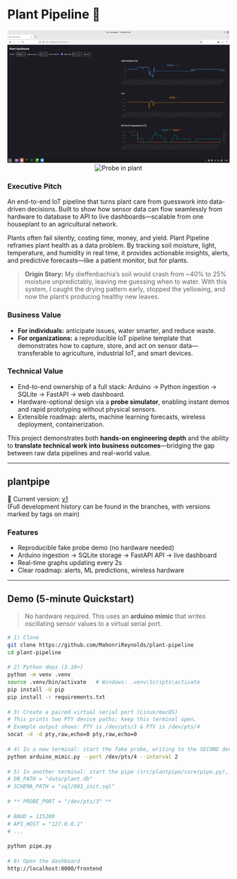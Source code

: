 # Plant Pipeline 🌱  


<p align="center">
  <img src="assets/v1-dashboard.png" alt="Dashboard" height="300"/>
  <img src="assets/plant-with-probe.jpg" alt="Probe in plant" height="300"/>
</p>



### Executive Pitch  
An end-to-end IoT pipeline that turns plant care from guesswork into data-driven decisions. Built to show how sensor data can flow seamlessly from hardware to database to API to live dashboards—scalable from one houseplant to an agricultural network.  

Plants often fail silently, costing time, money, and yield. Plant Pipeline reframes plant health as a data problem. By tracking soil moisture, light, temperature, and humidity in real time, it provides actionable insights, alerts, and predictive forecasts—like a patient monitor, but for plants.  

> **Origin Story:** My dieffenbachia’s soil would crash from ~40% to 25% moisture unpredictably, leaving me guessing when to water. With this system, I caught the drying pattern early, stopped the yellowing, and now the plant’s producing healthy new leaves.  

### Business Value  
- **For individuals:** anticipate issues, water smarter, and reduce waste.  
- **For organizations:** a reproducible IoT pipeline template that demonstrates how to capture, store, and act on sensor data—transferable to agriculture, industrial IoT, and smart devices.  

### Technical Value  
- End-to-end ownership of a full stack: Arduino → Python ingestion → SQLite → FastAPI → web dashboard.  
- Hardware-optional design via a **probe simulator**, enabling instant demos and rapid prototyping without physical sensors.  
- Extensible roadmap: alerts, machine learning forecasts, wireless deployment, containerization.  

This project demonstrates both **hands-on engineering depth** and the ability to **translate technical work into business outcomes**—bridging the gap between raw data pipelines and real-world value.  

---

## plantpipe  

📌 Current version: [v1](https://github.com/MahonriReynolds/plant-pipeline/releases/tag/v1.0.0)  
(Full development history can be found in the branches, with versions marked by tags on main)  

### Features  
* Reproducible fake probe demo (no hardware needed)  
* Arduino ingestion → SQLite storage → FastAPI API → live dashboard  
* Real-time graphs updating every 2s  
* Clear roadmap: alerts, ML predictions, wireless hardware  

---

## Demo (5-minute Quickstart)  

> No hardware required. This uses an **arduino mimic** that writes oscillating sensor values to a virtual serial port.  

```bash
# 1) Clone
git clone https://github.com/MahonriReynolds/plant-pipeline
cd plant-pipeline

# 2) Python deps (3.10+)
python -m venv .venv
source .venv/bin/activate   # Windows: .venv\Scripts\activate
pip install -U pip
pip install -r requirements.txt

# 3) Create a paired virtual serial port (Linux/macOS)
# This prints two PTY device paths; keep this terminal open.
# Example output shows: PTY is /dev/pts/3 & PTY is /dev/pts/4
socat -d -d pty,raw,echo=0 pty,raw,echo=0

# 4) In a new terminal: start the fake probe, writing to the SECOND device
python arduino_mimic.py --port /dev/pts/4 --interval 2

# 5) In another terminal: start the pipe (src/plantpipe/core/pipe.py), setting PROBE_PORT to the FIRST device:
# DB_PATH = "data/plant.db"
# SCHEMA_PATH = "sql/001_init.sql"

# ** PROBE_PORT = "/dev/pts/3" **

# BAUD = 115200
# API_HOST = "127.0.0.1"
# ...

python pipe.py

# 6) Open the dashboard
http://localhost:8000/frontend
